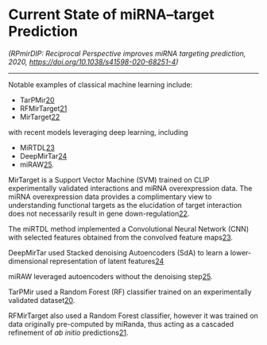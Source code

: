 # Current State of miRNA–target Prediction

*(RPmirDIP: Reciprocal Perspective improves miRNA targeting prediction, 2020, https://doi.org/10.1038/s41598-020-68251-4)*

---

Notable examples of classical machine learning include:
- TarPMir[20](https://www.nature.com/articles/s41598-020-68251-4#ref-CR20 "Ding, J., Li, X. & Hu, H. Tarpmir: a new approach for microrna target site prediction. Bioinformatics 32, 2768–2775 (2016).")
- RFMirTarget[21](https://www.nature.com/articles/s41598-020-68251-4#ref-CR21 "Mendoza, M. R. et al. RFMirTarget: predicting human microRNA target genes with a random forest classifier. PLoS One https://doi.org/10.1371/journal.pone.0070153 (2013).")
- MirTarget[22](https://www.nature.com/articles/s41598-020-68251-4#ref-CR22 "Liu, W. & Wang, X. Prediction of functional microRNA targets by integrative modeling of microRNA binding and target expression data. Genome Biol. 20, 18 (2019).")

with recent models leveraging deep learning, including
- MiRTDL[23](https://www.nature.com/articles/s41598-020-68251-4#ref-CR23 "Cheng, S. et al. MiRTDL: a deep learning approach for miRNA target prediction. IEEE/ACM Trans. Comput. Biol. Bioinform. 13, 1161–1169 (2015).")
- DeepMirTar[24](https://www.nature.com/articles/s41598-020-68251-4#ref-CR24 "Wen, M., Cong, P., Zhang, Z., Lu, H. & Li, T. Deepmirtar: a deep-learning approach for predicting human miRNA targets. Bioinformatics 34, 3781–3787 (2018).")
- miRAW[25](https://www.nature.com/articles/s41598-020-68251-4#ref-CR25 "Pla, A., Zhong, X. & Rayner, S. miRAW: a deep learning-based approach to predict microRNA targets by analyzing whole microRNA transcripts. PLoS Comput. Biol. 14, e1006185 (2018).").

MirTarget is a Support Vector Machine (SVM) trained on CLIP experimentally validated interactions and miRNA overexpression data. The miRNA overexpression data provides a complimentary view to understanding functional targets as the elucidation of target interaction does not necessarily result in gene down-regulation[22](https://www.nature.com/articles/s41598-020-68251-4#ref-CR22 "Liu, W. & Wang, X. Prediction of functional microRNA targets by integrative modeling of microRNA binding and target expression data. Genome Biol. 20, 18 (2019).").

The miRTDL method implemented a Convolutional Neural Network (CNN) with selected features obtained from the convolved feature maps[23](https://www.nature.com/articles/s41598-020-68251-4#ref-CR23 "Cheng, S. et al. MiRTDL: a deep learning approach for miRNA target prediction. IEEE/ACM Trans. Comput. Biol. Bioinform. 13, 1161–1169 (2015).").

DeepMirTar used Stacked denoising Autoencoders (SdA) to learn a lower-dimensional representation of latent features[24](https://www.nature.com/articles/s41598-020-68251-4#ref-CR24 "Wen, M., Cong, P., Zhang, Z., Lu, H. & Li, T. Deepmirtar: a deep-learning approach for predicting human miRNA targets. Bioinformatics 34, 3781–3787 (2018).")

miRAW leveraged autoencoders without the denoising step[25](https://www.nature.com/articles/s41598-020-68251-4#ref-CR25 "Pla, A., Zhong, X. & Rayner, S. miRAW: a deep learning-based approach to predict microRNA targets by analyzing whole microRNA transcripts. PLoS Comput. Biol. 14, e1006185 (2018).").

TarPMir used a Random Forest (RF) classifier trained on an experimentally validated dataset[20](https://www.nature.com/articles/s41598-020-68251-4#ref-CR20 "Ding, J., Li, X. & Hu, H. Tarpmir: a new approach for microrna target site prediction. Bioinformatics 32, 2768–2775 (2016).").

RFMirTarget also used a Random Forest classifier, however it was trained on data originally pre-computed by miRanda, thus acting as a cascaded refinement of *ab initio* predictions[21](https://www.nature.com/articles/s41598-020-68251-4#ref-CR21 "Mendoza, M. R. et al. RFMirTarget: predicting human microRNA target genes with a random forest classifier. PLoS One
https://doi.org/10.1371/journal.pone.0070153
(2013).").
